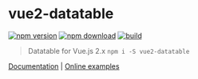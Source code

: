 # vue2-datatable

[![npm version][npm-v-img]][npm-url]
[![npm download][npm-dl-img]][npm-url]
[![build][build-img]][build-url]

> Datatable for Vue.js 2.x
> `npm i -S vue2-datatable`

[Documentation](https://laraveldaily.github.io/vue2-datatable/) | 
[Online examples](https://laraveldaily.github.io/vue2-datatable/examples/dist)

[npm-url]: https://www.npmjs.com/package/vue2-datatable
[npm-v-img]: https://img.shields.io/npm/v/vue2-datatable.svg
[npm-dl-img]: https://img.shields.io/npm/dm/vue2-datatable.svg
[build-img]: https://travis-ci.org/LaravelDaily/vue2-datatable.svg?branch=master
[build-url]: https://travis-ci.org/LaravelDaily/vue2-datatable
